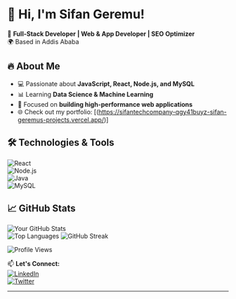 # 👋 Hi, I'm Sifan Geremu!

🚀 **Full-Stack Developer | Web & App Developer | SEO Optimizer**  
🌍 Based in Addis Ababa  

## 🔥 About Me  
- 💻 Passionate about **JavaScript, React, Node.js, and MySQL**  
- 📊 Learning **Data Science & Machine Learning**  
- 🎯 Focused on **building high-performance web applications**  
- 🌐 Check out my portfolio: [(https://sifantechcompany-qgy41buyz-sifan-geremus-projects.vercel.app/)]  

## 🛠️ Technologies & Tools  
![React](https://img.shields.io/badge/-React-20232A?style=flat&logo=react)  
![Node.js](https://img.shields.io/badge/-Node.js-43853D?style=flat&logo=node.js)  
![Java](https://img.shields.io/badge/-Java-007396?style=flat&logo=java)  
![MySQL](https://img.shields.io/badge/-MySQL-4479A1?style=flat&logo=mysql)  

## 📈 GitHub Stats  
![Your GitHub Stats](https://github-readme-stats.vercel.app/api?username=SifanGeremu&show_icons=true&theme=dark)  
![Top Languages](https://github-readme-stats.vercel.app/api/top-langs/?username=SifanGeremu&layout=compact&theme=radical)
![GitHub Streak](https://github-readme-streak-stats.herokuapp.com/?user=SifanGeremu&theme=radical)

![Profile Views](https://komarev.com/ghpvc/?username=SifanGeremu&color=blue)



📫 **Let's Connect:**  
[![LinkedIn](https://img.shields.io/badge/-LinkedIn-blue?style=flat&logo=linkedin)](https://linkedin.com/in/yourlinkedin)  
[![Twitter](https://img.shields.io/badge/-Twitter-blue?style=flat&logo=twitter)](https://twitter.com/yourtwitter)  

---
